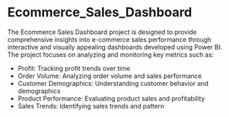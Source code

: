 # Ecommerce_Sales_Dashboard
The Ecommerce Sales Dashboard project is designed to provide comprehensive insights into e-commerce sales performance through interactive and visually appealing dashboards developed using Power BI. The project focuses on analyzing and monitoring key metrics such as:

- Profit: Tracking profit trends over time
- Order Volume: Analyzing order volume and sales performance
- Customer Demographics: Understanding customer behavior and demographics
- Product Performance: Evaluating product sales and profitability
- Sales Trends: Identifying sales trends and pattern
